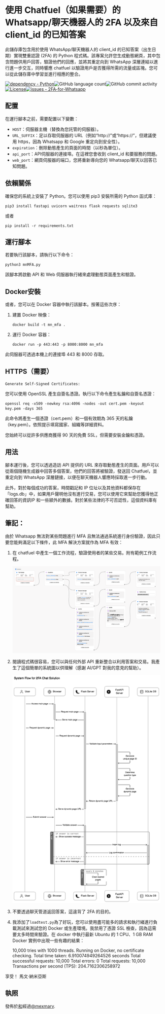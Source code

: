 # 使用 Chatfuel（如果需要）的 Whatsapp/聊天機器人的 2FA 以及來自 client_id 的已知答案

此儲存庫包含用於使用 WhatsApp/聊天機器人的 client_id 的已知答案（出生日期）實現雙重認證 (2FA) 的 Python 程式碼。該專案允許您生成動態網頁，其中包含問題供用戶回答，驗證他們的回應，並將其重定向到 WhatsApp 深層連結以進行進一步交互，同時響應 chatfuel 以驗證用戶是否獲得所需的流量或區塊。您可以從此儲存庫中學習並進行相應的整合。

[![dependency - Python](https://img.shields.io/badge/dependency-Python-blue)](https://pypi.org/project/Python)![GitHub language count](https://img.shields.io/github/languages/count/mexmarv/2FA-for-Whatsapp)![GitHub commit activity](https://img.shields.io/github/commit-activity/y/mexmarv/2FA-for-Whatsapp)[![License](https://img.shields.io/badge/License-MIT-blue)](#license)[![issues - 2FA-for-Whatsapp](https://img.shields.io/github/issues/mexmarv/2FA-for-Whatsapp)](https://github.com/mexmarv/2FA-for-Whatsapp/issues)

## 配置

在運行腳本之前，需要配置以下變數：

-   `HOST`：伺服器主機（替換為您託管的伺服器）。
-   `URL_SUFFIX`：足以存取伺服器的 URL（例如“http&#x3A;//”或“https&#x3A;//”，但建議使用 https，因為 Whatsapp 和 Google 重定向到安全性）。
-   `expiration`：刪除動態產生的頁面的時間（以秒為單位）。
-   `api_port`：API伺服器的連接埠。在這裡您會收到 client_id 和要服務的問題。
-   `web_port`：網頁伺服器的端口，您將重新導向您的 Whatsapp/聊天以回答已知問題。

## 依賴關係

確保您的系統上安裝了 Python。您可以使用 pip3 安裝所需的 Python 函式庫：

    pip3 install fastapi uvicorn waitress flask requests sqlite3

或者

    pip install -r requirements.txt

## 運行腳本

若要執行該腳本，請執行以下命令：

    python3 mnMFA.py

該腳本將啟動 API 和 Web 伺服器執行緒來處理動態頁面產生和驗證。

## Docker安裝

或者，您可以在 Docker 容器中執行該腳本。按著這些次序：

1.  建置 Docker 映像：

        docker build -t mn_mfa .

2.  運行 Docker 容器：

        docker run -p 443:443 -p 8000:8000 mn_mfa

此伺服器可透過本機上的連接埠 443 和 8000 存取。

## HTTPS（需要）

`Generate Self-Signed Certificates:`

您可以使用 OpenSSL 產生自簽名憑證。執行以下命令產生私鑰和自簽名憑證：

    openssl req -x509 -newkey rsa:4096 -nodes -out cert.pem -keyout key.pem -days 365

此命令將產生一個憑證（cert.pem）和一個有效期為 365 天的私鑰（key.pem）。依照提示填寫國家、組織等詳細資料。

您始終可以從許多供應商獲得 90 天的免費 SSL，但需要安裝金鑰和憑證。

## 用法

腳本運行後，您可以透過造訪 API 提供的 URL 來存取動態產生的頁面。用戶可以從兩個隨機生成器中回答多個答案，他們的回答將被驗證，發送回 Chatfuel，並重定向到 WhatsApp 深層鏈接，以便在聊天機器人響應時採取進一步行動。

此外，對於每個成功的答案，時間戳記和 IP 位址以及其他資料都保存在「logs.db」中，如果用戶聲明他沒有進行交易，您可以使用它來幫助您獲得他正確回答的資訊IP 和一些額外的數據。對於某些法律的不可否認性，這個資料庫有幫助。

## 筆記：

由於 Whatsapp 無法對某些問題進行 MFA 且無法通過系統進行身份驗證，因此只要您能夠滿足以下條件，此 MFA 解決方案就作為 MFA 有效：

1.  在 chatfuel 中產生一個工作流程，驗證使用者的某些交易。附有範例工作流程。
    <center><img src="/chatfuel.png"/></center>
2.  閱讀程式碼很容易，您可以與任何外部 API 重新整合以利用答案和交易。我產生了這個簡單的系統圖以供理解（感謝 AI/GPT 對我的意見的幫助）。
    <center><img src="/2FASystemDiagram.svg"/></center>
3.  不要透過聊天管道返回答案，這違背了 2FA 的目的。
4.  我添加了`loadtest.py`為了好玩，您可以使用盡可能多的請求和執行緒進行負載測試來測試您的 Docker 或生產環境。我禁用了憑證 SSL 檢查，因為這需要太多時間來驗證。在 docker 中執行最新 Ubuntu 的 1 CPU、1 GB RAM Docker 實例中出現一些有趣的結果：


    10,000 tries with 1000 threads. Running on Docker, no certificate checking.
    Total time taken: 6.910074949264526 seconds
    Total successful requests: 10,000
    Total errors: 0
    Total requests: 10,000
    Transactions per second (TPS): 204.7162306258972

享受！
馬文·納米亞斯

## 執照

發佈於[和](/LICENSE)經過[@mexmarv](https://github.com/mexmarv).

